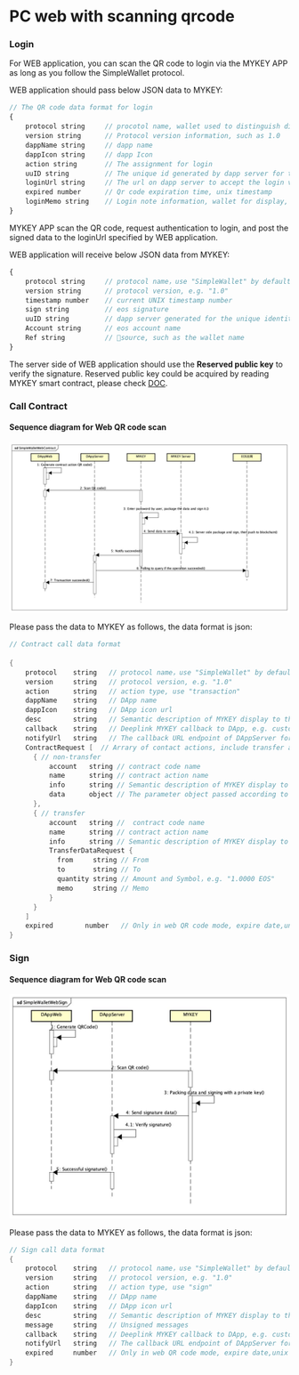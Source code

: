 # PC web with scanning qrcode

### Login

For WEB application, you can scan the QR code to login via the MYKEY APP as long as you follow the SimpleWallet protocol.

WEB application should pass below JSON data to MYKEY:

```javascript
// The QR code data format for login
{
    protocol string     // procotol name, wallet used to distinguish different protocols, this protocol is SimpleWallet
    version string      // Protocol version information, such as 1.0
    dappName string     // dapp name
    dappIcon string     // dapp Icon
    action string       // The assignment for login
    uuID string         // The unique id generated by dapp server for this login verification
    loginUrl string     // The url on dapp server to accept the login validation information
    expired number      // Qr code expiration time, unix timestamp
    loginMemo string    // Login note information, wallet for display, optional
}
```

MYKEY APP scan the QR code, request authentication to login, and post the signed data to the loginUrl specified by WEB application.

WEB application will receive below JSON data from MYKEY:

```javascript
{
    protocol string     // protocol name，use "SimpleWallet" by default
    version string      // protocol version, e.g. "1.0"
    timestamp number    // current UNIX timestamp number
    sign string         // eos signature
    uuID string         // dapp server generated for the unique identity in this login verification
    Account string      // eos account name
    Ref string          // source, such as the wallet name
}
```

The server side of WEB application should use the **Reserved public key** to verify the signature. Reserved public key could be acquired by reading MYKEY smart contract, please check [DOC](../../dive-into-mykey/mykey-on-eos.md#keys-in-table-keydata).

### Call Contract

#### Sequence diagram for Web QR code scan

![](../../.gitbook/assets/image.png)

Please pass the data to MYKEY as follows, the data format is json:

```java
// Contract call data format

{
    protocol    string   // protocol name，use "SimpleWallet" by default
    version     string   // protocol version, e.g. "1.0"
    action      string   // action type, use "transaction"
    dappName    string   // DApp name
    dappIcon    string   // DApp icon url
    desc        string   // Semantic description of MYKEY display to the user contract call
    callback    string   // Deeplink MYKEY callback to DApp, e.g. custom://custom.com/contract
    notifyUrl   string   // The callback URL endpoint of DAppServer for receive success notification from MYKEY
    ContractRequest [  // Arrary of contact actions, include transfer and non-transfer actions
      { // non-transfer
          account   string // contract code name
          name      string // contract action name
          info      string // Semantic description of MYKEY display to the user about this action
          data      object // The parameter object passed according to the contract abi definition e.g. {key1: value1, key2: value2 }
      },
      { // transfer
          account   string //  contract code name
          name      string // contract action name
          info      string // Semantic description of MYKEY display to the user about this action
          TransferDataRequest {
            from     string // From
            to       string // To
            quantity string // Amount and Symbol，e.g. "1.0000 EOS"
            memo     string // Memo
          }
      }
    ]
    expired        number   // Only in web QR code mode, expire date,unix timestamp
}
```

### Sign

#### Sequence diagram for Web QR code scan

![](../../.gitbook/assets/image%20%287%29.png)

Please pass the data to MYKEY as follows, the data format is json:

```java
// Sign call data format
{
    protocol    string   // protocol name，use "SimpleWallet" by default
    version     string   // protocol version, e.g. "1.0"
    action      string   // action type, use "sign"
    dappName    string   // DApp name
    dappIcon    string   // DApp icon url
    desc        string   // Semantic description of MYKEY display to the user contract call
    message     string   // Unsigned messages
    callback    string   // Deeplink MYKEY callback to DApp, e.g. custom://custom.com/contract
    notifyUrl   string   // The callback URL endpoint of DAppServer for receive success notification from MYKEY
    expired     number   // Only in web QR code mode, expire date,unix timestamp
}
```

